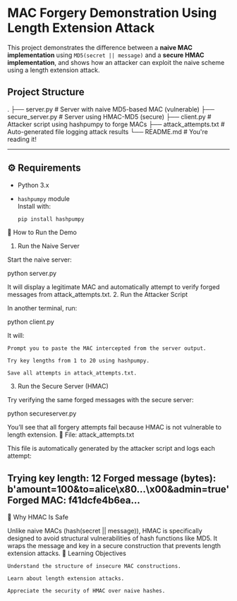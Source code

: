 # MAC Forgery Demonstration Using Length Extension Attack

This project demonstrates the difference between a **naive MAC implementation** using `MD5(secret || message)` and a **secure HMAC implementation**, and shows how an attacker can exploit the naive scheme using a length extension attack.

## Project Structure

.
├── server.py # Server with naive MD5-based MAC (vulnerable)
├── secure_server.py # Server using HMAC-MD5 (secure)
├── client.py # Attacker script using hashpumpy to forge MACs
├── attack_attempts.txt # Auto-generated file logging attack results
└── README.md # You're reading it!


---

## ⚙️ Requirements

- Python 3.x
- `hashpumpy` module  
  Install with:

  ```bash
  pip install hashpumpy

🧪 How to Run the Demo
1. Run the Naive Server

Start the naive server:

python server.py

It will display a legitimate MAC and automatically attempt to verify forged messages from attack_attempts.txt.
2. Run the Attacker Script

In another terminal, run:

python client.py

It will:

    Prompt you to paste the MAC intercepted from the server output.

    Try key lengths from 1 to 20 using hashpumpy.

    Save all attempts in attack_attempts.txt.

3. Run the Secure Server (HMAC)

Try verifying the same forged messages with the secure server:

python secureserver.py

You’ll see that all forgery attempts fail because HMAC is not vulnerable to length extension.
📂 File: attack_attempts.txt

This file is automatically generated by the attacker script and logs each attempt:

Trying key length: 12
Forged message (bytes): b'amount=100&to=alice\x80...\x00&admin=true'
Forged MAC: f41dcfe4b6ea...
----------------------------------------

🔐 Why HMAC Is Safe

Unlike naive MACs (hash(secret || message)), HMAC is specifically designed to avoid structural vulnerabilities of hash functions like MD5. It wraps the message and key in a secure construction that prevents length extension attacks.
🧠 Learning Objectives

    Understand the structure of insecure MAC constructions.

    Learn about length extension attacks.

    Appreciate the security of HMAC over naive hashes.

